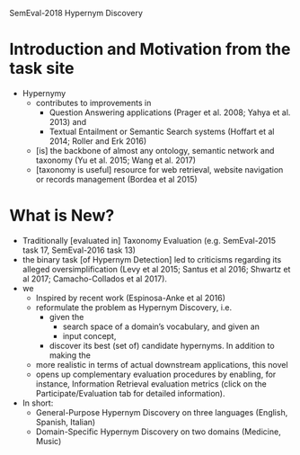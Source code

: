 
SemEval-2018 Hypernym Discovery

# Introduction and Motivation from the task site

* Hypernymy
  * contributes to improvements in
    * Question Answering applications (Prager et al. 2008; Yahya et al. 2013) and
    * Textual Entailment or Semantic Search systems
      (Hoffart et al 2014; Roller and Erk 2016)
  * [is] the backbone of almost any ontology, semantic network and taxonomy
    (Yu et al. 2015; Wang et al. 2017)
  * [taxonomy is useful] resource for
    web retrieval, website navigation or records management (Bordea et al 2015)

# What is New?

* Traditionally [evaluated in] Taxonomy Evaluation
  (e.g.  SemEval-2015 task 17, SemEval-2016 task 13)
* the binary task [of Hypernym Detection] led to criticisms regarding its
  alleged oversimplification (Levy et al 2015; Santus et al 2016; Shwartz et al
  2017; Camacho-Collados et al 2017).
* we
  * Inspired by recent work (Espinosa-Anke et al 2016)
  * reformulate the problem as Hypernym Discovery, i.e.
    * given the
      * search space of a domain’s vocabulary, and given an
      * input concept,
    * discover its best (set of) candidate hypernyms. In addition to making the
  * more realistic in terms of actual downstream applications, this novel
  * opens up complementary evaluation procedures by enabling, for instance,
    Information Retrieval evaluation metrics (click on the
    Participate/Evaluation tab for detailed information).
* In short:
  * General-Purpose Hypernym Discovery on three languages
    (English, Spanish, Italian)
  * Domain-Specific Hypernym Discovery on two domains (Medicine, Music)
